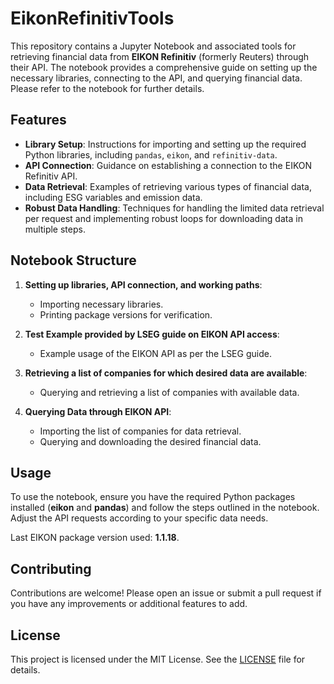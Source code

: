 # EikonRefinitivTools

This repository contains a Jupyter Notebook and associated tools for retrieving financial data from **EIKON Refinitiv** (formerly Reuters) through their API. The notebook provides a comprehensive guide on setting up the necessary libraries, connecting to the API, and querying financial data. Please refer to the notebook for further details.

## Features

- **Library Setup**: Instructions for importing and setting up the required Python libraries, including `pandas`, `eikon`, and `refinitiv-data`.
- **API Connection**: Guidance on establishing a connection to the EIKON Refinitiv API.
- **Data Retrieval**: Examples of retrieving various types of financial data, including ESG variables and emission data.
- **Robust Data Handling**: Techniques for handling the limited data retrieval per request and implementing robust loops for downloading data in multiple steps.

## Notebook Structure

1. **Setting up libraries, API connection, and working paths**:
   - Importing necessary libraries.
   - Printing package versions for verification.

2. **Test Example provided by LSEG guide on EIKON API access**:
   - Example usage of the EIKON API as per the LSEG guide.

3. **Retrieving a list of companies for which desired data are available**:
   - Querying and retrieving a list of companies with available data.

4. **Querying Data through EIKON API**:
   - Importing the list of companies for data retrieval.
   - Querying and downloading the desired financial data.

## Usage

To use the notebook, ensure you have the required Python packages installed (**eikon** and **pandas**) and follow the steps outlined in the notebook. Adjust the API requests according to your specific data needs.

Last EIKON package version used: **1.1.18**.

## Contributing

Contributions are welcome! Please open an issue or submit a pull request if you have any improvements or additional features to add.

## License

This project is licensed under the MIT License. See the [LICENSE](LICENSE) file for details.
